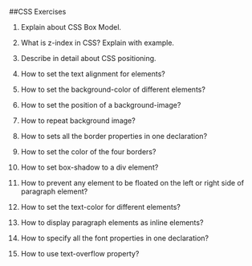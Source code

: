 ##CSS Exercises

1. Explain about CSS Box Model.

2. What is z-index in CSS? Explain with example.

3. Describe in detail about CSS positioning.

4. How to set the text alignment for elements?

5. How to set the background-color of different elements?

6. How to set the position of a background-image?

7. How to repeat background image?

8. How to sets all the border properties in one declaration?

9. How to set the color of the four borders?

10. How to set box-shadow to a div element?

11. How to prevent any element to be floated on the left or right side of paragraph element?

12. How to set the text-color for different elements?

13. How to display paragraph elements as inline elements?

14. How to specify all the font properties in one declaration?

15. How to use text-overflow property?
